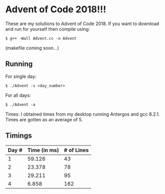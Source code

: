 # Advent of Code 2018!!!

These are my solutions to Advent of Code 2018.
If you want to download and run for yourself then compile using:
    
    $ g++ -Wall Advent.cc -o Advent

(makefile coming soon...)

**Running**
----------------------------------
For single day:
    
    $ ./Advent -s <day_number>
    
For all days:
    
    $ ./Advent -a

Times:
I obtained times from my desktop running Antergos and gcc 8.2.1.  Times are gotten as an average of 5.

**Timings**
----------------------------------
 Day # | Time (in ms) | # of Lines
-------|--------------|-----------
   1   |    59.126    |    43
   2   |    23.378    |    78
   3   |    29.211    |    95
   4   |    6.858     |   162
